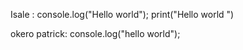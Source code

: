 Isale : console.log("Hello world");
print("Hello world ")   

okero patrick: console.log("hello world");   
